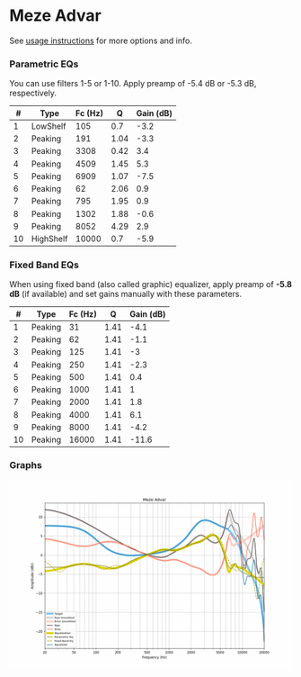 # Meze Advar
See [usage instructions](https://github.com/jaakkopasanen/AutoEq#usage) for more options and info.

### Parametric EQs
You can use filters 1-5 or 1-10. Apply preamp of -5.4 dB or -5.3 dB, respectively.

|   # | Type      |   Fc (Hz) |    Q |   Gain (dB) |
|-----|-----------|-----------|------|-------------|
|   1 | LowShelf  |       105 | 0.7  |        -3.2 |
|   2 | Peaking   |       191 | 1.04 |        -3.3 |
|   3 | Peaking   |      3308 | 0.42 |         3.4 |
|   4 | Peaking   |      4509 | 1.45 |         5.3 |
|   5 | Peaking   |      6909 | 1.07 |        -7.5 |
|   6 | Peaking   |        62 | 2.06 |         0.9 |
|   7 | Peaking   |       795 | 1.95 |         0.9 |
|   8 | Peaking   |      1302 | 1.88 |        -0.6 |
|   9 | Peaking   |      8052 | 4.29 |         2.9 |
|  10 | HighShelf |     10000 | 0.7  |        -5.9 |

### Fixed Band EQs
When using fixed band (also called graphic) equalizer, apply preamp of **-5.8 dB** (if available) and set gains manually with these parameters.

|   # | Type    |   Fc (Hz) |    Q |   Gain (dB) |
|-----|---------|-----------|------|-------------|
|   1 | Peaking |        31 | 1.41 |        -4.1 |
|   2 | Peaking |        62 | 1.41 |        -1.1 |
|   3 | Peaking |       125 | 1.41 |        -3   |
|   4 | Peaking |       250 | 1.41 |        -2.3 |
|   5 | Peaking |       500 | 1.41 |         0.4 |
|   6 | Peaking |      1000 | 1.41 |         1   |
|   7 | Peaking |      2000 | 1.41 |         1.8 |
|   8 | Peaking |      4000 | 1.41 |         6.1 |
|   9 | Peaking |      8000 | 1.41 |        -4.2 |
|  10 | Peaking |     16000 | 1.41 |       -11.6 |

### Graphs
![](./Meze%20Advar.png)
